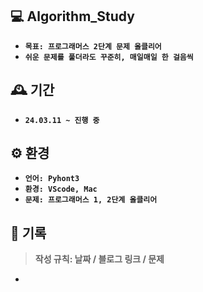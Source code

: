 ## 💻 Algorithm_Study
- **`목표: 프로그래머스 2단계 문제 올클리어 `**
- **`쉬운 문제를 풀더라도 꾸준히, 매일매일 한 걸음씩`**

## 🕰️ 기간 
- **`24.03.11 ~ 진행 중`**

## ⚙️ 환경
- **`언어: Pyhont3`**
- **`환경: VScode, Mac`**
- **`문제: 프로그래머스 1, 2단계 올클리어`**

## 📅 기록
 > **작성 규칙: 날짜 / 블로그 링크 / 문제**
 - **` `**
